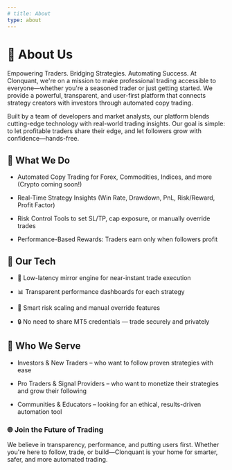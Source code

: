```yaml
---
# title: About
type: about
---
```


# 💼 About Us
Empowering Traders. Bridging Strategies. Automating Success.
At Clonquant, we're on a mission to make professional trading accessible to everyone—whether you're a seasoned trader or just getting started. We provide a powerful, transparent, and user-first platform that connects strategy creators with investors through automated copy trading.

Built by a team of developers and market analysts, our platform blends cutting-edge technology with real-world trading insights. Our goal is simple: to let profitable traders share their edge, and let followers grow with confidence—hands-free.

## 🚀 What We Do
- Automated Copy Trading for Forex, Commodities, Indices, and more (Crypto coming soon!)

- Real-Time Strategy Insights (Win Rate, Drawdown, PnL, Risk/Reward, Profit Factor)

- Risk Control Tools to set SL/TP, cap exposure, or manually override trades

- Performance-Based Rewards: Traders earn only when followers profit

## 🔧 Our Tech
- 📡 Low-latency mirror engine for near-instant trade execution

- 📊 Transparent performance dashboards for each strategy

- 🧠 Smart risk scaling and manual override features

- 🔒 No need to share MT5 credentials — trade securely and privately

## 👥 Who We Serve
- Investors & New Traders – who want to follow proven strategies with ease

- Pro Traders & Signal Providers – who want to monetize their strategies and grow their following

- Communities & Educators – looking for an ethical, results-driven automation tool

### 🌐 Join the Future of Trading
We believe in transparency, performance, and putting users first. Whether you're here to follow, trade, or build—Clonquant is your home for smarter, safer, and more automated trading.